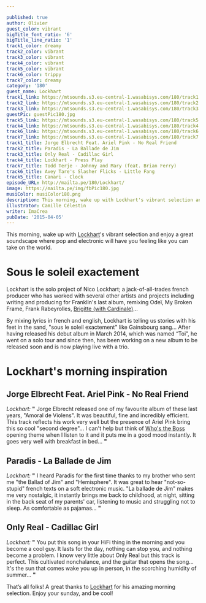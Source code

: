 ```yaml
---

published: true
author: Olivier
guest_color: vibrant
bigTitle_font_ratio: '6'
bigTitle_line_ratio: '1'
track1_color: dreamy
track2_color: vibrant
track3_color: vibrant
track4_color: vibrant
track5_color: vibrant
track6_color: trippy
track7_color: dreamy
category: '180'
guest_name: Lockhart
track1_link: https://mtsounds.s3.eu-central-1.wasabisys.com/180/track1.mp3
track2_link: https://mtsounds.s3.eu-central-1.wasabisys.com/180/track2.mp3
track3_link: https://mtsounds.s3.eu-central-1.wasabisys.com/180/track3.mp3
guestPic: guestPic180.jpg
track5_link: https://mtsounds.s3.eu-central-1.wasabisys.com/180/track5.mp3
track4_link: https://mtsounds.s3.eu-central-1.wasabisys.com/180/track4.mp3
track6_link: https://mtsounds.s3.eu-central-1.wasabisys.com/180/track6.mp3
track7_link: https://mtsounds.s3.eu-central-1.wasabisys.com/180/track7.mp3
track1_title: Jorge Elbrecht Feat. Ariel Pink - No Real Friend
track2_title: Paradis - La Ballade de Jim
track3_title: Only Real - Cadillac Girl
track4_title: Lockhart - Press Play
track7_title: Todd Terje - Johnny and Mary (feat. Brian Ferry)
track6_title: Avey Tare's Slasher Flicks - Little Fang
track5_title: Canari - Clock
episode_URL: http://mailta.pe/180/Lockhart/
image: https://mailta.pe/img/fbPic180.jpg
musiColor: musiColor180.png
description: This morning, wake up with Lockhart's vibrant selection and enjoy a great soundscape where pop and electronic will have you feeling like you can take on the world...
illustrator: Camille Célestin
writer: ImaCrea
pubDate: '2015-04-05'
---
```



This morning, wake up with [Lockhart](https://soundcloud.com/lockhartlockhart "Lockhart's Soundcloud stream")'s vibrant selection and enjoy a great soundscape where pop and electronic will have you feeling like you can take on the world.

# Sous le soleil exactement

Lockhart is the solo project of Nico Lockhart; a jack-of-all-trades french producer who has worked with several other artists and projects including writing and producing for Franklin's last album, remixing Odeï, My Broken Frame, Frank Rabeyrolles, [Brigitte (with Cardinale)](https://soundcloud.com/cardinale-1/i-want-your-sex-brigitte "Brigitte - Cardinale Remix on Soundcloud")...

By mixing lyrics in french and english, Lockhart is telling us stories with his feet in the sand, "sous le soleil exactement" like Gainsbourg sang... After having released his debut album in March 2014, which was named “Toi”, he went on a solo tour and since then, has been working on a new album to be released soon and is now playing live with a trio.

# Lockhart's morning inspiration

## Jorge Elbrecht Feat. Ariel Pink - No Real Friend
_Lockhart:_ **"** Jorge Elbrecht released one of my favourite album of these last years, "Amoral de Violens". It was beautiful, fine and incredibly efficient. This track reflects his work very well but the presence of Ariel Pink bring this so cool "second degree"... I can't help but think of [Who's the Boss](https://www.youtube.com/watch?v=Ojc02OvZVo8 "Who's the boss opening theme") opening theme when I listen to it and it puts me in a good mood instantly. It goes very well with breakfast in bed... **"** 

## Paradis - La Ballade de Jim
_Lockhart:_ **"** I heard Paradis for the first time thanks to my brother who sent me "the Ballad of Jim" and "Hemisphere". It was great to hear "not-so-stupid" french texts on a soft electronic music. "La ballade de Jim" makes me very nostalgic, it instantly brings me back to childhood, at night, sitting in the back seat of my parents' car, listening to music and struggling not to sleep. As comfortable as pajamas... **"** 

## Only Real - Cadillac Girl
_Lockhart:_ **"** You put this song in your HiFi thing in the morning and you become a cool guy. It lasts for the day, nothing can stop you, and nothing become a problem. I know very little about Only Real but this track is perfect. This cultivated nonchalance, and the guitar that opens the song... It's the sun that comes wake you up in person, in the scorching humidity of summer... **"** 

 

That’s all folks! A great thanks to [Lockhart](https://fr-fr.facebook.com/lockhartlockhart) for his amazing morning selection. Enjoy your sunday, and be cool!

